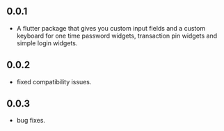## 0.0.1

- A flutter package that gives you custom input fields and a custom keyboard for one time password widgets, transaction pin widgets and simple login widgets.

## 0.0.2

- fixed compatibility issues.

## 0.0.3

- bug fixes.
